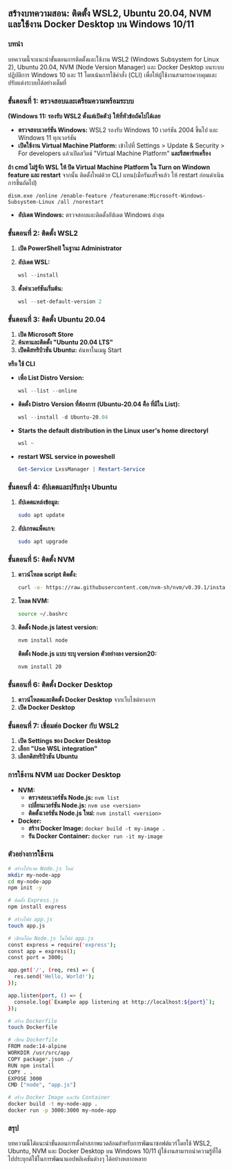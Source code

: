 
## สร้างบทความสอน: ติดตั้ง WSL2, Ubuntu 20.04, NVM และใช้งาน Docker Desktop บน Windows 10/11

### บทนำ

บทความนี้จะแนะนำขั้นตอนการติดตั้งและใช้งาน WSL2 (Windows Subsystem for Linux 2), Ubuntu 20.04, NVM (Node Version Manager) และ Docker Desktop บนระบบปฏิบัติการ Windows 10 และ 11 โดยเน้นการใช้คำสั่ง (CLI) เพื่อให้ผู้ใช้งานสามารถควบคุมและปรับแต่งระบบได้อย่างเต็มที่

### ขั้นตอนที่ 1: ตรวจสอบและเตรียมความพร้อมระบบ 

**(Windows 11: รองรับ WSL2 ตั้งแต่เปิดตัว) ให้ที่หัวข้อถัดไปได้เลย**

* **ตรวจสอบเวอร์ชัน Windows:** WSL2 รองรับ Windows 10 เวอร์ชัน 2004 ขึ้นไป และ Windows 11 ทุกเวอร์ชัน
* **เปิดใช้งาน Virtual Machine Platform:** เข้าไปที่ Settings > Update & Security > For developers แล้วเปิดสวิตช์ "Virtual Machine Platform" **และรีสตาร์ทเครื่อง**

**ถ้า cmd ไม่รู้จัก WSL ให้ ปิด Virtual Machine Platform ใน Turn on Windown feature และ restart**
 จากนั้น ติดตั้งใหม่ด้วย CLI แทน(เมือรันเสร็จแล้ว ให้ restart ก่อนดำเนินการขึ้นถัดไป)
 ```
dism.exe /online /enable-feature /featurename:Microsoft-Windows-Subsystem-Linux /all /norestart
 ```

* **อัปเดต Windows:** ตรวจสอบและติดตั้งอัปเดต Windows ล่าสุด



### ขั้นตอนที่ 2: ติดตั้ง WSL2

1. **เปิด PowerShell ในฐานะ Administrator**

2. **อัปเดต WSL:**
   ```powershell
   wsl --install
   ```
3. **ตั้งค่าเวอร์ชันเริ่มต้น:**
   ```powershell
   wsl --set-default-version 2
   ```

### ขั้นตอนที่ 3: ติดตั้ง Ubuntu 20.04

1. **เปิด Microsoft Store**
2. **ค้นหาและติดตั้ง "Ubuntu 20.04 LTS"**
3. **เปิดดิสทริบิวชัน Ubuntu:** ค้นหาในเมนู Start

**หรือ ใช้ CLI**

-  **เพื่อ List Distro Version:**
   ```powershell
   wsl --list --online
   ```
-  **ติดตั้ง Distro Version ที่ต้องการ (Ubuntu-20.04 คืิอ ที่มีใน List):**
   ```powershell
   wsl --install -d Ubuntu-20.04
   ```
- **Starts the default distribution in the Linux user's home directoryl**
   ```powershell
   wsl ~
   ```
- **restart WSL service in poweshell**
   ```powershell
   Get-Service LxssManager | Restart-Service
   ```

   
   

### ขั้นตอนที่ 4: อัปเดตและปรับปรุง Ubuntu

1. **อัปเดตแหล่งข้อมูล:**
   ```bash
   sudo apt update
   ```
2. **อัปเกรดแพ็คเกจ:**
   ```bash
   sudo apt upgrade
   ```

### ขั้นตอนที่ 5: ติดตั้ง NVM

1. **ดาวน์โหลด script ติดตั้ง:**
   ```bash
   curl -o- https://raw.githubusercontent.com/nvm-sh/nvm/v0.39.1/install.sh | bash
   ```
2. **โหลด NVM:**
   ```bash
   source ~/.bashrc
   ```
3. **ติดตั้ง Node.js latest version:**
   ```bash
   nvm install node
   ```
   **ติดตั้ง Node.js แบบ ระบุ version ตัวอย่างลง version20:**
   ```bash
   nvm install 20
   ```

### ขั้นตอนที่ 6: ติดตั้ง Docker Desktop

1. **ดาวน์โหลดและติดตั้ง Docker Desktop** จากเว็บไซต์ทางการ
2. **เปิด Docker Desktop**

### ขั้นตอนที่ 7: เชื่อมต่อ Docker กับ WSL2

1. **เปิด Settings ของ Docker Desktop**
2. **เลือก "Use WSL integration"**
3. **เลือกดิสทริบิวชัน Ubuntu**

### การใช้งาน NVM และ Docker Desktop

* **NVM:**
  * **ตรวจสอบเวอร์ชัน Node.js:** `nvm list`
  * **เปลี่ยนเวอร์ชัน Node.js:** `nvm use <version>`
  * **ติดตั้งเวอร์ชัน Node.js ใหม่:** `nvm install <version>`
* **Docker:**
  * **สร้าง Docker Image:** `docker build -t my-image .`
  * **รัน Docker Container:** `docker run -it my-image`

### ตัวอย่างการใช้งาน

```bash
# สร้างโปรเจค Node.js ใหม่
mkdir my-node-app
cd my-node-app
npm init -y

# ติดตั้ง Express.js
npm install express

# สร้างไฟล์ app.js
touch app.js

# เขียนโค้ด Node.js ในไฟล์ app.js
const express = require('express');
const app = express();
const port = 3000;

app.get('/', (req, res) => {
  res.send('Hello, World!');
});

app.listen(port, () => {
  console.log(`Example app listening at http://localhost:${port}`);
});

# สร้าง Dockerfile
touch Dockerfile

# เขียน Dockerfile
FROM node:14-alpine
WORKDIR /usr/src/app
COPY package*.json ./
RUN npm install
COPY . .
EXPOSE 3000
CMD ["node", "app.js"]

# สร้าง Docker Image และรัน Container
docker build -t my-node-app .
docker run -p 3000:3000 my-node-app
```

### สรุป

บทความนี้ได้แนะนำขั้นตอนการตั้งค่าสภาพแวดล้อมสำหรับการพัฒนาซอฟต์แวร์โดยใช้ WSL2, Ubuntu, NVM และ Docker Desktop บน Windows 10/11 ผู้ใช้งานสามารถนำความรู้ที่ได้ไปประยุกต์ใช้ในการพัฒนาแอปพลิเคชันต่างๆ ได้อย่างหลากหลาย
